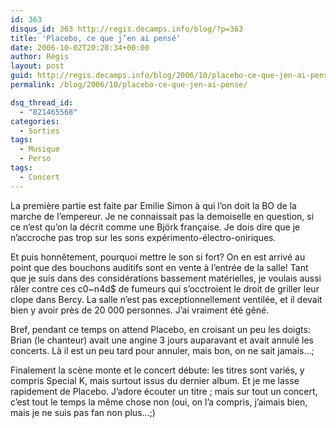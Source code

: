 ```yaml
---
id: 363
disqus_id: 363 http://regis.decamps.info/blog/?p=363
title: 'Placebo, ce que j’en ai pensé'
date: 2006-10-02T20:28:34+00:00
author: Régis
layout: post
guid: http://regis.decamps.info/blog/2006/10/placebo-ce-que-jen-ai-pense/
permalink: /blog/2006/10/placebo-ce-que-jen-ai-pense/

dsq_thread_id:
  - "821465568"
categories:
  - Sorties
tags:
  - Musique
  - Perso
tags:
  - Concert
---
```

La première partie est faite par Emilie Simon à qui l’on doit la BO de la marche de l&#8217;empereur. Je ne connaissait pas la demoiselle en question, si ce n’est qu’on la décrit comme une Björk française. Je dois dire que je n’accroche pas trop sur les sons expérimento-électro-oniriques. 

Et puis honnêtement, pourquoi mettre le son si fort? On en est arrivé au point que des bouchons auditifs sont en vente à l’entrée de la salle! Tant que je suis dans des considérations bassement matérielles, je voulais aussi râler contre ces c0~n4d$ de fumeurs qui s’occtroient le droit de griller leur clope dans Bercy. La salle n’est pas exceptionnellement ventilée, et il devait bien y avoir près de 20 000 personnes. J’ai vraiment été gêné.

Bref, pendant ce temps on attend Placebo, en croisant un peu les doigts: Brian (le chanteur) avait une angine 3 jours auparavant et avait annulé les concerts. Là il est un peu tard pour annuler, mais bon, on ne sait jamais…;

Finalement la scène monte et le concert débute: les titres sont variés, y compris Special K, mais surtout issus du dernier album. Et je me lasse rapidement de Placebo. J’adore écouter un titre ; mais sur tout un concert, c’est tout le temps la même chose non (oui, on l’a compris, j’aimais bien, mais je ne suis pas fan non plus…;)
